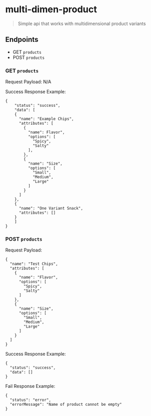 # multi-dimen-product
> Simple api that works with multidimensional product variants

## Endpoints
- GET  `products`
- POST `products`

### GET `products`

Request Payload: N/A

Success Response Example: 

```
{
	"status": "success",
	"data": [
    {
      "name": "Example Chips",
      "attributes": [
        {
          "name": Flavor",
          "options": [
            "Spicy",
            "Salty"
          ],
        },
        {
          "name": "Size",
          "options": [
            "Small",
            "Medium", 
            "Large"
          ]
        }
      ]
    },
    {
      "name": "One Variant Snack",
      "attributes": []
    }
	]
}
```

### POST `products`

Request Payload:

```
{
  "name": "Test Chips",
  "attributes": [
    {
      "name": "Flavor",
      "options": [
        "Spicy",
        "Salty"
      ]
    },
    {
      "name": "Size",
      "options": [
        "Small",
        "Medium",
        "Large"
      ]
    }
  ]
}
```

Success Response Example:

```
{
  "status": "success",
  "data": []
}
```

Fail Response Example:

```
{
  "status": "error",
  "errorMessage": "Name of product cannot be empty"
}